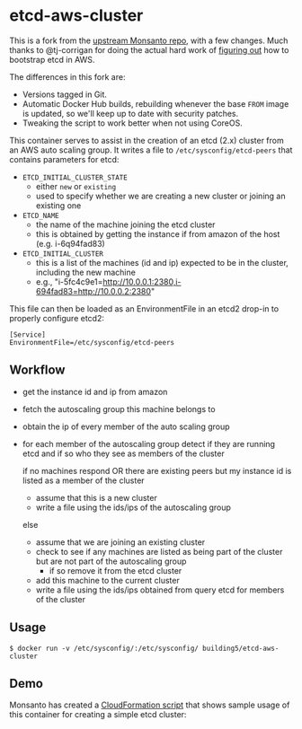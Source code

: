 # etcd-aws-cluster

This is a fork from the [upstream Monsanto repo][], with a few changes. Much
thanks to @tj-corrigan for doing the actual hard work of [figuring out][] how to
bootstrap etcd in AWS.

The differences in this fork are:

 - Versions tagged in Git.
 - Automatic Docker Hub builds, rebuilding whenever the base `FROM` image is
   updated, so we'll keep up to date with security patches.
 - Tweaking the script to work better when not using CoreOS.

 [upstream Monsanto repo]: https://github.com/MonsantoCo/etcd-aws-cluster
 [figuring out]: http://engineering.monsanto.com/2015/06/12/etcd-clustering/

This container serves to assist in the creation of an etcd (2.x) cluster from an
AWS auto scaling group. It writes a file to `/etc/sysconfig/etcd-peers` that
contains parameters for etcd:

- `ETCD_INITIAL_CLUSTER_STATE`
  - either `new` or `existing`
  - used to specify whether we are creating a new cluster or joining an existing
    one
- `ETCD_NAME`
  - the name of the machine joining the etcd cluster
  - this is obtained by getting the instance if from amazon of the host (e.g.
    i-6q94fad83)
- `ETCD_INITIAL_CLUSTER`
  - this is a list of the machines (id and ip) expected to be in the cluster,
    including the new machine
  - e.g., "i-5fc4c9e1=http://10.0.0.1:2380,i-694fad83=http://10.0.0.2:2380"

This file can then be loaded as an EnvironmentFile in an etcd2 drop-in to
properly configure etcd2:

```
[Service]
EnvironmentFile=/etc/sysconfig/etcd-peers
```

## Workflow

- get the instance id and ip from amazon
- fetch the autoscaling group this machine belongs to
- obtain the ip of every member of the auto scaling group
- for each member of the autoscaling group detect if they are running etcd and
  if so who they see as members of the cluster

  if no machines respond OR there are existing peers but my instance id is
  listed as a member of the cluster

    - assume that this is a new cluster
    - write a file using the ids/ips of the autoscaling group

  else

    - assume that we are joining an existing cluster
    - check to see if any machines are listed as being part of the cluster but
      are not part of the autoscaling group
      -  if so remove it from the etcd cluster
    - add this machine to the current cluster
    - write a file using the ids/ips obtained from query etcd for members of the
      cluster


## Usage

```
$ docker run -v /etc/sysconfig/:/etc/sysconfig/ building5/etcd-aws-cluster
```

## Demo

Monsanto has created a [CloudFormation script][] that shows sample usage of this
container for creating a simple etcd cluster:

 [CloudFormation script]: https://gist.github.com/tj-corrigan/3baf86051471062b2fb7
